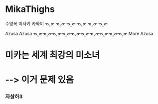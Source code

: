 # MikaThighs

수영복 미사키 카와이
ᓀ‸ᓂ
ᓀ‸ᓂ
ᓀ‸ᓂ
ᓀ‸ᓂ
ᓀ‸ᓂ
ᓀ‸ᓂ

Azusa
Azusa
ᓀ‸ᓂᓀ‸ᓂᓀ‸ᓂᓀ‸ᓂᓀ‸ᓂᓀ‸ᓂᓀ‸ᓂᓀ‸ᓂᓀ‸ᓂᓀ‸ᓂ
More Azusa



# 미카는 세계 최강의 미소녀
# --> 이거 문제 있음
### 자살하3